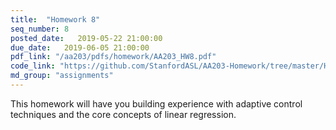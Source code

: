 ```yaml
---
title:  "Homework 8"
seq_number: 8
posted_date:   2019-05-22 21:00:00
due_date:   2019-06-05 21:00:00
pdf_link: "/aa203/pdfs/homework/AA203_HW8.pdf"
code_link: "https://github.com/StanfordASL/AA203-Homework/tree/master/HW8"
md_group: "assignments"
---
```


This homework will have you building experience with adaptive control techniques and the core concepts of linear regression. 